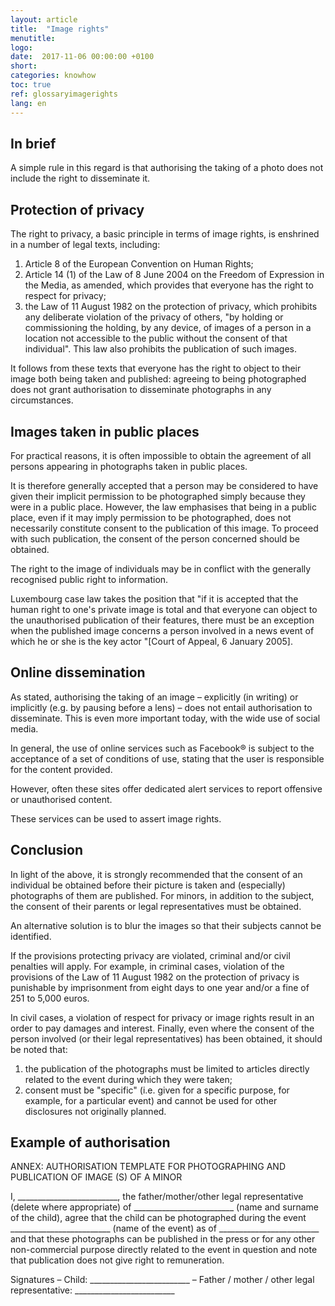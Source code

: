 ```yaml
---
layout: article
title:  "Image rights"
menutitle:
logo:
date:  2017-11-06 00:00:00 +0100
short:
categories: knowhow
toc: true
ref: glossaryimagerights
lang: en
---
```

## In brief
A simple rule in this regard is that authorising the taking of a photo does not include the right to disseminate it.

## Protection of privacy
The right to privacy, a basic principle in terms of image rights, is enshrined in a number of legal texts, including:

1. Article 8 of the European Convention on Human Rights;
2. Article 14 (1) of the Law of 8 June 2004 on the Freedom of Expression in the Media, as amended, which provides that everyone has the right to respect for privacy;  
3. the Law of 11 August 1982 on the protection of privacy, which prohibits any deliberate violation of the privacy of others, "by holding or commissioning the holding, by any device, of images of a person in a location not accessible to the public without the consent of that individual". This law also prohibits the publication of such images.

It follows from these texts that everyone has the right to object to their image both being taken and published: agreeing to being photographed does not grant authorisation to disseminate photographs in any circumstances.

## Images taken in public places
For practical reasons, it is often impossible to obtain the agreement of all persons appearing in photographs taken in public places.

It is therefore generally accepted that a person may be considered to have given their implicit permission to be photographed simply because they were in a public place. However, the law emphasises that being in a public place, even if it may imply permission to be photographed, does not necessarily constitute consent to the publication of this image. To proceed with such publication, the consent of the person concerned should be obtained.

The right to the image of individuals may be in conflict with the generally recognised public right to information.

Luxembourg case law takes the position that "if it is accepted that the human right to one's private image is total and that everyone can object to the unauthorised publication of their features, there must be an exception when the published image concerns a person involved in a news event of which he or she is the key actor "[Court of Appeal, 6 January 2005].

## Online dissemination
As stated, authorising the taking of an image  – explicitly (in writing) or implicitly (e.g. by pausing before a lens) – does not entail authorisation to disseminate. This is even more important today, with the wide use of social media.

In general, the use of online services such as Facebook® is subject to the acceptance of a set of conditions of use, stating that the user is responsible for the content provided.

However, often these sites offer dedicated alert services to report offensive or unauthorised content.

These services can be used to assert image rights.

## Conclusion
In light of the above, it is strongly recommended that the consent of an individual be obtained before their picture is taken and (especially) photographs of them are published. For minors, in addition to the subject, the consent of their parents or legal representatives must be obtained.

An alternative solution is to blur the images so that their subjects cannot be identified.

If the provisions protecting privacy are violated, criminal and/or civil penalties will apply. For example, in criminal cases, violation of the provisions of the Law of 11 August 1982 on the protection of privacy is punishable by imprisonment from eight days to one year and/or a fine of 251 to 5,000 euros.

In civil cases, a violation of respect for privacy or image rights result in an order to pay damages and interest. Finally, even where the consent of the person involved (or their legal representatives) has been obtained, it should be noted that:

1. the publication of the photographs must be limited to articles directly related to the event during which they were taken;
2. consent must be "specific" (i.e. given for a specific purpose, for example, for a particular event) and cannot be used for other disclosures not originally planned.

## Example of authorisation
ANNEX: AUTHORISATION TEMPLATE FOR PHOTOGRAPHING AND PUBLICATION OF IMAGE (S) OF A MINOR

I, _________________________, the father/mother/other legal representative (delete where appropriate) of _________________________ (name and surname of the child), agree that the child can be photographed during the event _________________________ (name of the event) as of _________________________ and that these photographs can be published in the press or for any other non-commercial purpose directly related to the event in question and note that publication does not give right to remuneration.

Signatures – Child: _________________________ – Father / mother / other legal representative: _________________________

